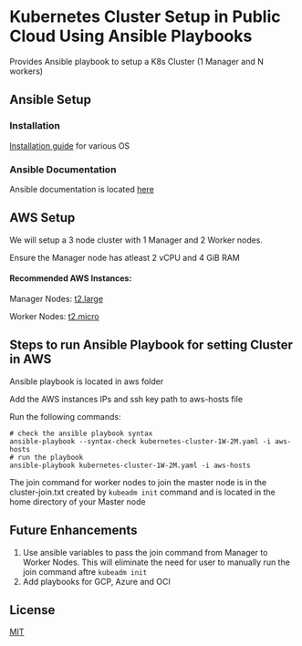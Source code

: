 # Kubernetes Cluster Setup in Public Cloud Using Ansible Playbooks
Provides Ansible playbook to setup a K8s Cluster (1 Manager and N workers)

## Ansible Setup
### Installation
[Installation guide](https://docs.ansible.com/ansible/latest/installation_guide/index.html) for various OS

### Ansible Documentation 
Ansible documentation is located [here](https://docs.ansible.com/ansible/latest/user_guide/index.html)


## AWS Setup
We will setup a 3 node cluster with 1 Manager and 2 Worker nodes.

Ensure the Manager node has atleast 2 vCPU and 4 GiB RAM

#### Recommended AWS Instances:

Manager Nodes: [t2.large](https://aws.amazon.com/ec2/instance-types/t2/)

Worker Nodes: [t2.micro](https://aws.amazon.com/ec2/instance-types/t2/)

## Steps to run Ansible Playbook for setting Cluster in AWS

Ansible playbook is located in aws folder

Add the AWS instances IPs and ssh key path to aws-hosts file

Run the following commands:

```
# check the ansible playbook syntax
ansible-playbook --syntax-check kubernetes-cluster-1W-2M.yaml -i aws-hosts
# run the playbook
ansible-playbook kubernetes-cluster-1W-2M.yaml -i aws-hosts
```

The join command for worker nodes to join the master node is in the cluster-join.txt created by ```kubeadm init``` command and is located in the home directory of your Master node


## Future Enhancements
1. Use ansible variables to pass the join command from Manager to Worker Nodes. This will eliminate the need for user to manually run the join command aftre ```kubeadm init```
2. Add playbooks for GCP, Azure and OCI

## License
[MIT](https://choosealicense.com/licenses/mit/)


